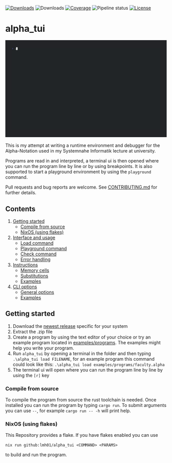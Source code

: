[![Downloads](https://img.shields.io/github/v/release/lmh01/alpha_tui)](https://github.com/lmh01/alpha_tui/releases)
![Downloads](https://img.shields.io/github/downloads/lmh01/alpha_tui/total)
[![Coverage](https://img.shields.io/codecov/c/github/lmh01/alpha_tui)](https://app.codecov.io/gh/LMH01/alpha_tui)
![Pipeline status](https://img.shields.io/github/actions/workflow/status/lmh01/alpha_tui/rust.yml)
[![License](https://img.shields.io/github/license/lmh01/alpha_tui)](LICENSE)

# alpha_tui

![Demo](docs/demo.gif)

This is my attempt at writing a runtime environment and debugger for the Alpha-Notation used in my Systemnahe Informatik lecture at university.

Programs are read in and interpreted, a terminal ui is then opened where you can run the program line by line or by using breakpoints. It is also supported to start a playground environment by using the `playground` command.

Pull requests and bug reports are welcome. See [CONTRIBUTING.md](CONTRIBUTING.md) for further details.

## Contents

1. [Getting started](#getting-started)
    - [Compile from source](#compile-from-source)
    - [NixOS (using flakes)](#nixos-using-flakes)
2. [Interface and usage](docs/interface_and_usage.md)
    - [Load command](docs/interface_and_usage.md#load-command)
    - [Playground command](docs/interface_and_usage.md#playground-command)
    - [Check command](docs/interface_and_usage.md#check-command)
    - [Error handling](docs/interface_and_usage.md#error-handling)
3. [Instructions](docs/instructions.md)
    - [Memory cells](docs/instructions.md#memory-cells)
    - [Substitutions](docs/instructions.md#substitutions)
    - [Examples](docs/instructions.md#examples)
4. [CLI options](docs/cli.md)
    - [General options](docs/cli.md#general-options)
    - [Examples](docs/cli.md#examples)

## Getting started

1. Download the [newest release](https://github.com/lmh01/alpha_tui/releases/latest) specific for your system
2. Extract the .zip file 
3. Create a program by using the text editor of your choice or try an example program located in [examples/programs](examples/programs). The examples might help you write your program.
4. Run `alpha_tui` by opening a terminal in the folder and then typing `.\alpha_tui load FILENAME`, for an example program this command could look like this: `.\alpha_tui load examples/programs/faculty.alpha`
5. The terminal ui will open where you can run the program line by line by using the `[r]` key

### Compile from source

To compile the program from source the rust toolchain is needed. Once installed you can run the program by typing `cargo run`. To submit arguments you can use `--`, for example `cargo run -- -h` will print help.

### NixOS (using flakes)

This Repository provides a flake. If you have flakes enabled you can use

```
nix run github:lmh01/alpha_tui <COMMAND> <PARAMS>
```

to build and run the program.